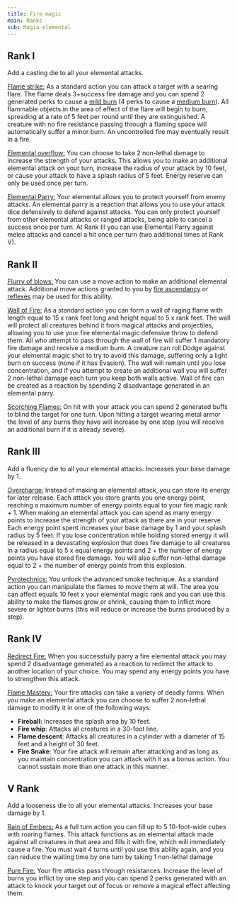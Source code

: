 ```yaml
---
title: Fire magic
main: Ranks
sub: Magia elemental
---
```


## Rank I

Add a casting die to all your elemental attacks. 

<u>Flame strike:</u> As a standard action you can attack a target with a searing flare. The flame deals 3+success fire damage and you can spend 2 generated perks to cause a [mild burn](https://raldamain.com/rules/Reglas%20principales/Efectos%20de%20estado.html#quemada) (4 perks to cause a [medium burn](https://raldamain.com/rules/Reglas%20principales/Efectos%20de%20estado.html#quemada)). All flammable objects in the area of effect of the flare will begin to burn, spreading at a rate of 5 feet per round until they are extinguished. A creature with no fire resistance passing through a flaming space will automatically suffer a minor burn. An uncontrolled fire may eventually result in a fire.

<u>Elemental overflow:</u> You can choose to take 2 non-lethal damage to increase the strength of your attacks. This allows you to make an additional elemental attack on your turn, increase the radius of your attack by 10 feet, or cause your attack to have a splash radius of 5 feet. Energy reserve can only be used once per turn.

<u>Elemental Parry:</u> Your elemental allows you to protect yourself from enemy attacks. An elemental parry is a reaction that allows you to use your attack dice defensively to defend against attacks. You can only protect yourself from other elemental attacks or ranged attacks, being able to cancel a success once per turn. At Rank III you can use Elemental Parry against melee attacks and cancel a hit once per turn (two additional times at Rank V).

## Rank II

<u>Flurry of blows:</u> You can use a move action to make an additional elemental attack. Additional move actions granted to you by [fire ascendancy](https://raldamain.com/rules/Rangos/Ascendencias/ascendencia%20de%20fuego.html) or [reflexes](https://raldamain.com/rules/Rangos/Combate/reflejos.html) may be used for this ability.

<u>Wall of Fire:</u> As a standard action you can form a wall of raging flame with length equal to 15 x rank feet long and height equal to 5 x rank feet. The wall will protect all creatures behind it from magical attacks and projectiles, allowing you to use your fire elemental magic defensive throw to defend them. All who attempt to pass through the wall of fire will suffer 1 mandatory fire damage and receive a medium burn. A creature can roll Dodge against your elemental magic shot to try to avoid this damage, suffering only a light burn on success (none if it has Evasion). The wall will remain until you lose concentration, and if you attempt to create an additional wall you will suffer 2 non-lethal damage each turn you keep both walls active. Wall of fire can be created as a reaction by spending 2 disadvantage generated in an elemental parry.

<u>Scorching Flames:</u> On hit with your attack you can spend 2 generated buffs to blind the target for one turn. Upon hitting a target wearing metal armor the level of any burns they have will increase by one step (you will receive an additional burn if it is already severe).

## Rank III

Add a fluency die to all your elemental attacks. Increases your base damage by 1.

<u>Overcharge:</u> Instead of making an elemental attack, you can store its energy for later release. Each attack you store grants you one energy point, reaching a maximum number of energy points equal to your fire magic rank + 1. When making an elemental attack you can spend as many energy points to increase the strength of your attack as there are in your reserve. Each energy point spent increases your base damage by 1 and your splash radius by 5 feet. If you lose concentration while holding stored energy it will be released in a devastating explosion that does fire damage to all creatures in a radius equal to 5 x equal energy points and 2 + the number of energy points you have stored fire damage. You will also suffer non-lethal damage equal to 2 + the number of energy points from this explosion.

<u>Pyrotechnics:</u> You unlock the advanced smoke technique. As a standard action you can manipulate the flames to move them at will. The area you can affect equals 10 feet x your elemental magic rank and you can use this ability to make the flames grow or shrink, causing them to inflict more severe or lighter burns (this will reduce or increase the burns produced by a step).

## Rank IV

<u>Redirect Fire:</u> When you successfully parry a fire elemental attack you may spend 2 disadvantage generated as a reaction to redirect the attack to another location of your choice. You may spend any energy points you have to strengthen this attack.

<u>Flame Mastery:</u> Your fire attacks can take a variety of deadly forms. When you make an elemental attack you can choose to suffer 2 non-lethal damage to modify it in one of the following ways: 

- **Fireball:** Increases the splash area by 10 feet.
- **Fire whip**: Attacks all creatures in a 30-foot line.
- **Flame descent**: Attacks all creatures in a cylinder with a diameter of 15 feet and a height of 30 feet.
- **Fire Snake**: Your fire attack will remain after attacking and as long as you maintain concentration you can attack with it as a bonus action. You cannot sustain more than one attack in this manner.

## V Rank

Add a looseness die to all your elemental attacks. Increases your base damage by 1.

<u>Rain of Embers:</u> As a full turn action you can fill up to 5 10-foot-wide cubes with roaring flames. This attack functions as an elemental attack made against all creatures in that area and fills it with fire, which will immediately cause a fire. You must wait 4 turns until you use this ability again, and you can reduce the waiting time by one turn by taking 1 non-lethal damage

<u>Pure Fire:</u> Your fire attacks pass through resistances. Increase the level of burns you inflict by one step and you can spend 2 perks generated with an attack to knock your target out of focus or remove a magical effect affecting them.